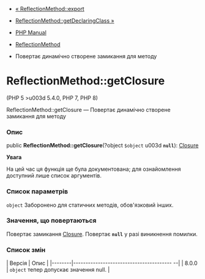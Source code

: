 - [« ReflectionMethod::export](reflectionmethod.export.md)
- [ReflectionMethod::getDeclaringClass
»](reflectionmethod.getdeclaringclass.md)

- [PHP Manual](index.md)
- [ReflectionMethod](class.reflectionmethod.md)
- Повертає динамічно створене замикання для методу

# ReflectionMethod::getClosure

(PHP 5 \>u003d 5.4.0, PHP 7, PHP 8)

ReflectionMethod::getClosure — Повертає динамічно створене
замикання для методу

### Опис

public **ReflectionMethod::getClosure**(?object `$object` u003d **`null`**):
[Closure](class.closure.md)

**Увага**

На цей час ця функція ще була документована; для
ознайомлення доступний лише список аргументів.

### Список параметрів

`object`
Заборонено для статичних методів, обов'язковий інших.

### Значення, що повертаються

Повертає замикання [Closure](class.closure.md). Повертає
**`null`** у разі виникнення помилки.

### Список змін

| Версія | Опис |
|--------|---------------------------------------- --|
| 8.0.0 | `object` тепер допускає значення null. |
